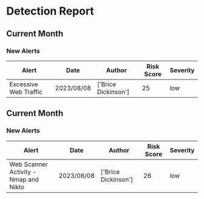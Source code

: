 # Detection Report
## Current Month
### New Alerts
| Alert | Date | Author | Risk Score | Severity |
| --- | --- | --- | --- | --- |
|Excessive Web Traffic|2023/08/08|['Brice Dickinson']|25|low|
## Current Month
### New Alerts
| Alert | Date | Author | Risk Score | Severity |
| --- | --- | --- | --- | --- |
|Web Scanner Activity - Nmap and Nikto|2023/08/08|['Brice Dickinson']|26|low|
